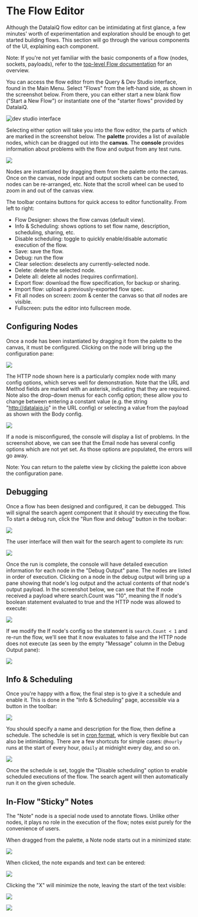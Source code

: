 # The Flow Editor

Although the DatalaiQ flow editor can be intimidating at first glance, a few minutes' worth of experimentation and exploration should be enough to get started building flows. This section will go through the various components of the UI, explaining each component.

Note: If you're not yet familiar with the basic components of a flow (nodes, sockets, payloads), refer to the [top-level Flow documentation](flows.md) for an overview.

You can access the flow editor from the Query & Dev Studio interface, found in the Main Menu. Select "Flows" from the left-hand side, as shown in the screenshot below. From there, you can either start a new blank flow ("Start a New Flow") or instantiate one of the "starter flows" provided by DatalaiQ.

![dev studio interface](dev-studio.png)

Selecting either option will take you into the flow editor, the parts of which are marked in the screenshot below. The **palette** provides a list of available nodes, which can be dragged out into the **canvas**. The **console** provides information about problems with the flow and output from any test runs.

![](editor.png)

Nodes are instantiated by dragging them from the palette onto the canvas. Once on the canvas, node input and output sockets can be connected, nodes can be re-arranged, etc. Note that the scroll wheel can be used to zoom in and out of the canvas view.

The toolbar contains buttons for quick access to editor functionality. From left to right:

* Flow Designer: shows the flow canvas (default view).
* Info & Scheduling: shows options to set flow name, description, scheduling, sharing, etc.
* Disable scheduling: toggle to quickly enable/disable automatic execution of the flow.
* Save: save the flow.
* Debug: run the flow
* Clear selection: deselects any currently-selected node.
* Delete: delete the selected node.
* Delete all: delete all nodes (requires confirmation).
* Export flow: download the flow specification, for backup or sharing.
* Import flow: upload a previously-exported flow spec.
* Fit all nodes on screen: zoom & center the canvas so that *all* nodes are visible.
* Fullscreen: puts the editor into fullscreen mode.

## Configuring Nodes

Once a node has been instantiated by dragging it from the palette to the canvas, it must be configured. Clicking on the node will bring up the configuration pane:

![](node-config.png)

The HTTP node shown here is a particularly complex node with many config options, which serves well for demonstration. Note that the URL and Method fields are marked with an asterisk, indicating that they are required. Note also the drop-down menus for each config option; these allow you to change between entering a constant value (e.g. the string "http://datalaiq.io" in the URL config) or selecting a value from the payload as shown with the Body config.

![](parse-errors.png)

If a node is misconfigured, the console will display a list of problems. In the screenshot above, we can see that the Email node has several config options which are not yet set. As those options are populated, the errors will go away.

Note: You can return to the palette view by clicking the palette icon above the configuration pane.

## Debugging

Once a flow has been designed and configured, it can be debugged. This will signal the search agent component that it should try executing the flow. To start a debug run, click the "Run flow and debug" button in the toolbar:

![](run-debug.png)

The user interface will then wait for the search agent to complete its run:

![](debug.png)

Once the run is complete, the console will have detailed execution information for each node in the "Debug Output" pane. The nodes are listed in order of execution. Clicking on a node in the debug output will bring up a pane showing that node's log output and the actual contents of that node's output payload. In the screenshot below, we can see that the If node received a payload where search.Count was "10", meaning the If node's boolean statement evaluated to true and the HTTP node was allowed to execute:

![](debug-if-payload.png)

If we modify the If node's config so the statement is `search.Count < 1` and re-run the flow, we'll see that it now evaluates to false and the HTTP node does not execute (as seen by the empty "Message" column in the Debug Output pane):

![](debug-if-false.png)

## Info & Scheduling

Once you're happy with a flow, the final step is to give it a schedule and enable it. This is done in the "Info & Scheduling" page, accessible via a button in the toolbar:

![](scheduling-button.png)

You should specify a name and description for the flow, then define a schedule. The schedule is set in [cron format](https://cron.help/), which is very flexible but can also be intimidating. There are a few shortcuts for simple cases: `@hourly` runs at the start of every hour, `@daily` at midnight every day, and so on.

![](scheduling.png)

Once the schedule is set, toggle the "Disable scheduling" option to enable scheduled executions of the flow. The search agent will then automatically run it on the given schedule.

## In-Flow "Sticky" Notes

The "Note" node is a special node used to annotate flows. Unlike other nodes, it plays no role in the execution of the flow; notes exist purely for the convenience of users.

When dragged from the palette, a Note node starts out in a minimized state:

![](note-minimized.png)

When clicked, the note expands and text can be entered:

![](note-open.png)

Clicking the "X" will minimize the note, leaving the start of the text visible:

![](note-minimized-2.png)

![](notes-multiple.png)
